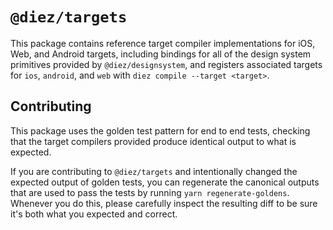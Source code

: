 # `@diez/targets`

This package contains reference target compiler implementations for iOS, Web, and Android targets, including bindings for all of the design system primitives provided by `@diez/designsystem`, and registers associated targets for `ios`, `android`, and `web` with `diez compile --target <target>`.

## Contributing

This package uses the golden test pattern for end to end tests, checking that the target compilers provided produce identical output to what is expected.

If you are contributing to `@diez/targets` and intentionally changed the expected output of golden tests, you can regenerate the canonical outputs that are used to pass the tests by running `yarn regenerate-goldens`. Whenever you do this, please carefully inspect the resulting diff to be sure it's both what you expected and correct.
